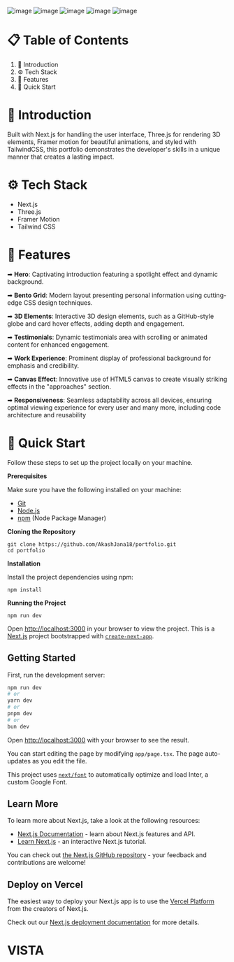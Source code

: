 ![image](https://github.com/user-attachments/assets/7a9d27d9-f0b1-45f7-8795-15f3e66587c5)
![image](https://github.com/user-attachments/assets/86eeafa5-4b34-4689-ba4b-5aed623b6855)
![image](https://github.com/user-attachments/assets/c98b5b9b-c187-4ba1-b067-27334bd58662)
![image](https://github.com/user-attachments/assets/0fe6c374-6984-4409-b788-9ecc47b6f16c)
![image](https://github.com/user-attachments/assets/31c9b1d1-e7ca-4aee-a99a-2b6ede8824a7)

# 📋 Table of Contents
1. 🤖 Introduction
2. ⚙️ Tech Stack
3. 🔋 Features
4. 🤸 Quick Start

# 🤖 Introduction
Built with Next.js for handling the user interface, Three.js for rendering 3D elements, Framer motion for beautiful animations, and styled with TailwindCSS, this portfolio demonstrates the developer's skills in a unique manner that creates a lasting impact.

# ⚙️ Tech Stack
- Next.js
- Three.js
- Framer Motion
- Tailwind CSS

# 🔋 Features
➡ **Hero**: Captivating introduction featuring a spotlight effect and dynamic background.

➡ **Bento Grid**: Modern layout presenting personal information using cutting-edge CSS design techniques.

➡ **3D Elements**: Interactive 3D design elements, such as a GitHub-style globe and card hover effects, adding depth and engagement.

➡ **Testimonials**: Dynamic testimonials area with scrolling or animated content for enhanced engagement.

➡ **Work Experience**: Prominent display of professional background for emphasis and credibility.

➡ **Canvas Effect**: Innovative use of HTML5 canvas to create visually striking effects in the "approaches" section.

➡ **Responsiveness**: Seamless adaptability across all devices, ensuring optimal viewing experience for every user and many more, including code architecture and reusability

# 🤸 Quick Start
Follow these steps to set up the project locally on your machine.

**Prerequisites**

Make sure you have the following installed on your machine:

- [Git](https://git-scm.com/)
- [Node.js](https://nodejs.org/en)
- [npm](https://www.npmjs.com/) (Node Package Manager)

**Cloning the Repository**
```
git clone https://github.com/AkashJana18/portfolio.git
cd portfolio
```
**Installation**

Install the project dependencies using npm:
```
npm install
```
**Running the Project**
```
npm run dev
```
Open [http://localhost:3000](http://localhost:3000) in your browser to view the project.
This is a [Next.js](https://nextjs.org/) project bootstrapped with [`create-next-app`](https://github.com/vercel/next.js/tree/canary/packages/create-next-app).

## Getting Started

First, run the development server:

```bash
npm run dev
# or
yarn dev
# or
pnpm dev
# or
bun dev
```

Open [http://localhost:3000](http://localhost:3000) with your browser to see the result.

You can start editing the page by modifying `app/page.tsx`. The page auto-updates as you edit the file.

This project uses [`next/font`](https://nextjs.org/docs/basic-features/font-optimization) to automatically optimize and load Inter, a custom Google Font.

## Learn More

To learn more about Next.js, take a look at the following resources:

- [Next.js Documentation](https://nextjs.org/docs) - learn about Next.js features and API.
- [Learn Next.js](https://nextjs.org/learn) - an interactive Next.js tutorial.

You can check out [the Next.js GitHub repository](https://github.com/vercel/next.js/) - your feedback and contributions are welcome!

## Deploy on Vercel

The easiest way to deploy your Next.js app is to use the [Vercel Platform](https://vercel.com/new?utm_medium=default-template&filter=next.js&utm_source=create-next-app&utm_campaign=create-next-app-readme) from the creators of Next.js.

Check out our [Next.js deployment documentation](https://nextjs.org/docs/deployment) for more details.
# VISTA
